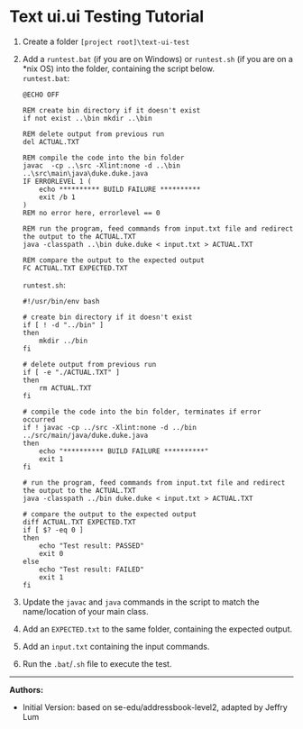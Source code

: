 # Text ui.ui Testing Tutorial

1. Create a folder `[project root]\text-ui-test`
1. Add a `runtest.bat` (if you are on Windows) or `runtest.sh` (if you are on a *nix OS) into the folder, containing the script below.<br>
  `runtest.bat`:
   ```
   @ECHO OFF
   
   REM create bin directory if it doesn't exist
   if not exist ..\bin mkdir ..\bin
   
   REM delete output from previous run
   del ACTUAL.TXT
   
   REM compile the code into the bin folder
   javac  -cp ..\src -Xlint:none -d ..\bin ..\src\main\java\duke.duke.java
   IF ERRORLEVEL 1 (
       echo ********** BUILD FAILURE **********
       exit /b 1
   )
   REM no error here, errorlevel == 0
   
   REM run the program, feed commands from input.txt file and redirect the output to the ACTUAL.TXT
   java -classpath ..\bin duke.duke < input.txt > ACTUAL.TXT
   
   REM compare the output to the expected output
   FC ACTUAL.TXT EXPECTED.TXT
   ```
   
   `runtest.sh`:
   ```shell
   #!/usr/bin/env bash
   
   # create bin directory if it doesn't exist
   if [ ! -d "../bin" ]
   then
       mkdir ../bin
   fi
   
   # delete output from previous run
   if [ -e "./ACTUAL.TXT" ]
   then
       rm ACTUAL.TXT
   fi
   
   # compile the code into the bin folder, terminates if error occurred
   if ! javac -cp ../src -Xlint:none -d ../bin ../src/main/java/duke.duke.java
   then
       echo "********** BUILD FAILURE **********"
       exit 1
   fi
   
   # run the program, feed commands from input.txt file and redirect the output to the ACTUAL.TXT
   java -classpath ../bin duke.duke < input.txt > ACTUAL.TXT
   
   # compare the output to the expected output
   diff ACTUAL.TXT EXPECTED.TXT
   if [ $? -eq 0 ]
   then
       echo "Test result: PASSED"
       exit 0
   else
       echo "Test result: FAILED"
       exit 1
   fi
   ```
1. Update the `javac` and `java` commands in the script to match the name/location of your main class.
1. Add an `EXPECTED.txt` to the same folder, containing the expected output.
1. Add an `input.txt` containing the input commands.
1. Run the `.bat`/`.sh` file to execute the test.

--------------------------------------------------------------------------------
**Authors:**
* Initial Version: based on se-edu/addressbook-level2, adapted by Jeffry Lum
